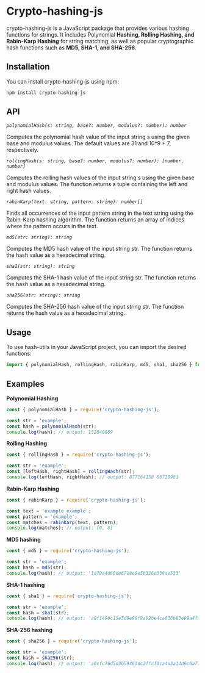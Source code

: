 # Crypto-hashing-js

crypto-hashing-js is a JavaScript package that provides various hashing functions for strings. It includes Polynomial **Hashing, Rolling Hashing, and Rabin-Karp Hashing** for string matching, as well as popular cryptographic hash functions such as **MD5, SHA-1, and SHA-256**.


## Installation

You can install crypto-hashing-js using npm:

```bash
npm install crypto-hashing-js
```


## API

_`polynomialHash(s: string, base?: number, modulus?: number): number`_  

Computes the polynomial hash value of the input string s using the given base and modulus values. The default values are 31 and 10^9 + 7, respectively.

_`rollingHash(s: string, base?: number, modulus?: number): [number, number]`_  

Computes the rolling hash values of the input string s using the given base and modulus values. The function returns a tuple containing the left and right hash values.

_`rabinKarp(text: string, pattern: string): number[]`_  

Finds all occurrences of the input pattern string in the text string using the Rabin-Karp hashing algorithm. The function returns an array of indices where the pattern occurs in the text.

_`md5(str: string): string`_  

Computes the MD5 hash value of the input string str. The function returns the hash value as a hexadecimal string.

_`sha1(str: string): string`_  

Computes the SHA-1 hash value of the input string str. The function returns the hash value as a hexadecimal string.

_`sha256(str: string): string`_  

Computes the SHA-256 hash value of the input string str. The function returns the hash value as a hexadecimal string.



## Usage

To use hash-utils in your JavaScript project, you can import the desired functions:

```javascript
import { polynomialHash, rollingHash, rabinKarp, md5, sha1, sha256 } from 'crypto-hashing-js';
```

## Examples

**Polynomial Hashing**

```javascript
const { polynomialHash } = require('crypto-hashing-js');

const str = 'example';
const hash = polynomialHash(str);
console.log(hash); // output: 152040089
```

**Rolling Hashing**

```javascript
const { rollingHash } = require('crypto-hashing-js');

const str = 'example';
const [leftHash, rightHash] = rollingHash(str);
console.log(leftHash, rightHash); // output: 877164158 68720961
```

**Rabin-Karp Hashing**

```javascript
const { rabinKarp } = require('crypto-hashing-js');

const text = 'example example';
const pattern = 'example';
const matches = rabinKarp(text, pattern);
console.log(matches); // output: [0, 8]
```

**MD5 hashing**

```javascript
const { md5 } = require('crypto-hashing-js');

const str = 'example';
const hash = md5(str);
console.log(hash); // output: '1a79a4d60de6718e8e5b326e338ae533'
```

**SHA-1 hashing**

```javascript
const { sha1 } = require('crypto-hashing-js');

const str = 'example';
const hash = sha1(str);
console.log(hash); // output: 'a0f1490c15e3d6e90f9a92be4ca836b83e99a4fa'
```

**SHA-256 hashing**

```javascript
const { sha256 } = require('crypto-hashing-js');

const str = 'example';
const hash = sha256(str);
console.log(hash); // output: 'a0cfc76d5d3b59463dc2ffcf0ca4a3a14d9c6a772d6a685c53449e16f4c84dd5'
```
